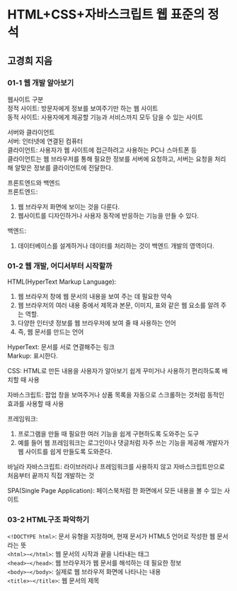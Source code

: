 # HTML+CSS+자바스크립트 웹 표준의 정석  
## 고경희 지음  

### 01-1 웹 개발 알아보기  
웹사이트 구분  
정적 사이트: 방문자에게 정보를 보여주기만 하는 웹 사이트  
동적 사이트: 사용자에게 제공할 기능과 서비스까지 모두 담을 수 있는 사이트  


서버와 클라이언트  
서버: 인터넷에 연결된 컴퓨터  
클라이언트: 사용자가 웹 사이트에 접근하려고 사용하는 PC나 스마트폰 등  
클라이언트는 웹 브라우저를 통해 필요한 정보를 서버에 요청하고, 서버는 요청을 처리해 알맞은 정보를 클라이언트에 전달한다.  


프론트엔드와 백엔드  
프론트엔드:  
1. 웹 브라우저 화면에 보이는 것을 다룬다.  
2. 웹사이트를 디자인하거나 사용자 동작에 반응하는 기능을 만들 수 있다.  

백엔드:  
1. 데이터베이스를 설계하거나 데이터를 처리하는 것이 백엔드 개발의 영역이다.  


### 01-2 웹 개발, 어디서부터 시작할까  
HTML(HyperText Markup Language):  
1. 웹 브라우저 창에 웹 문서의 내용을 보여 주는 데 필요한 약속  
2. 웹 브라우저의 여러 내용 중에서 제목과 본문, 이미지, 표와 같은 웹 요소를 알려 주는 역할.  
3. 다양한 인터넷 정보를 웹 브라우저에 보여 줄 때 사용하는 언어  
4. 즉, 웹 문서를 만드는 언어  

HyperText: 문서를 서로 연결해주는 링크  
Markup: 표시한다.  

CSS: HTML로 만든 내용을 사용자가 알아보기 쉽게 꾸미거나 사용하기 편리하도록 배치할 때 사용  

자바스크립트: 팝업 창을 보여주거나 상품 목록을 자동으로 스크롤하는 것처럼 동적인 효과를 사용할 때 사용  

프레임워크:  
1. 프로그램을 만들 때 필요한 여러 기능을 쉽게 구현하도록 도와주는 도구  
2. 예를 들어 웹 프레임워크는 로그인이나 댓글처럼 자주 쓰는 기능을 제공해 개발자가 웹 사이트를 쉽게 만들도록 도와준다.  

바닐라 자바스크립트: 라이브러리나 프레임워크를 사용하지 않고 자바스크립트만으로 처음부터 끝까지 직접 개발하는 것  

SPA(Single Page Application): 페이스북처럼 한 화면에서 모든 내용을 볼 수 있는 사이트  


### 03-2 HTML구조 파악하기  
``<!DOCTYPE html>``: 문서 유형을 지정하며, 현재 문서가 HTML5 언어로 작성한 웹 문서라는 뜻  
``<html>~</html>``: 웹 문서의 시작과 끝을 나타내는 태그  
``<head>~</head>``: 웹 브라우저가 웹 문서를 해석하는 데 필요한 정보  
``<body>~</body>``: 실제로 웹 브라우저 화면에 나타나는 내용  
``<title>~</title>``: 웹 문서의 제목  

